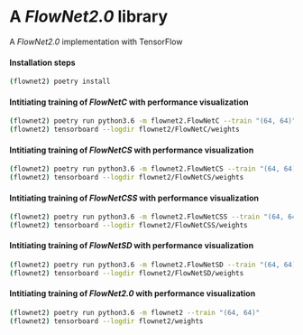 # A <i>FlowNet2.0</i> library
A <i>FlowNet2.0</i> implementation with TensorFlow

#### Installation steps
```bash
(flownet2) poetry install
```

#### Intitiating training of <i>FlowNetC</i> with performance visualization
```bash
(flownet2) poetry run python3.6 -m flownet2.FlowNetC --train "(64, 64)"
(flownet2) tensorboard --logdir flownet2/FlowNetC/weights
```

#### Intitiating training of <i>FlowNetCS</i> with performance visualization
```bash
(flownet2) poetry run python3.6 -m flownet2.FlowNetCS --train "(64, 64)"
(flownet2) tensorboard --logdir flownet2/FlowNetCS/weights
```

#### Intitiating training of <i>FlowNetCSS</i> with performance visualization
```bash
(flownet2) poetry run python3.6 -m flownet2.FlowNetCSS --train "(64, 64)"
(flownet2) tensorboard --logdir flownet2/FlowNetCSS/weights
```

#### Intitiating training of <i>FlowNetSD</i> with performance visualization
```bash
(flownet2) poetry run python3.6 -m flownet2.FlowNetSD --train "(64, 64)"
(flownet2) tensorboard --logdir flownet2/FlowNetSD/weights
```

#### Intitiating training of <i>FlowNet2.0</i> with performance visualization
```bash
(flownet2) poetry run python3.6 -m flownet2 --train "(64, 64)"
(flownet2) tensorboard --logdir flownet2/weights
```
